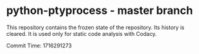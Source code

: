 # python-ptyprocess - master branch

This repository contains the frozen state of the repository.
Its history is cleared. It is used only for static code
analysis with Codacy.

Commit Time: 1716291273